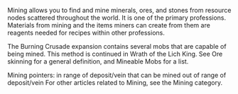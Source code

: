 Mining allows you to find and mine minerals, ores, and stones from resource nodes scattered throughout the world. It is one of the primary professions. Materials from mining and the items miners can create from them are reagents needed for recipes within other professions.

The Burning Crusade expansion contains several mobs that are capable of being mined. This method is continued in Wrath of the Lich King. See Ore skinning for a general definition, and Mineable Mobs for a list.

Mining pointers:
in range of deposit/vein that can be mined
out of range of deposit/vein
For other articles related to Mining, see the Mining category.